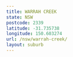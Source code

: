 ```yaml
---
title: WARRAH CREEK
state: NSW
postcode: 2339
latitude: -31.735738
longitude: 150.603274
url: /nsw/warrah-creek/
layout: suburb
---
```

